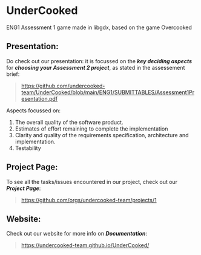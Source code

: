 # UnderCooked
ENG1 Assessment 1 game made in libgdx, based on the game Overcooked

## Presentation:
Do check out our presentation: it is focussed on the ***key deciding aspects*** for ***choosing your Assessment 2 project***, as stated in the assessement brief:
> https://github.com/undercooked-team/UnderCooked/blob/main/ENG1/SUBMITTABLES/Assessment1Presentation.pdf

Aspects focussed on:
1) The overall quality of the software product.
2) Estimates of effort remaining to complete the implementation
3) Clarity and quality of the requirements specification, architecture and implementation.
4) Testability

## Project Page:
To see all the tasks/issues encountered in our project, check out our ***Project Page***:
> https://github.com/orgs/undercooked-team/projects/1

## Website:
Check out our website for more info on ***Documentation***:
> https://undercooked-team.github.io/UnderCooked/
